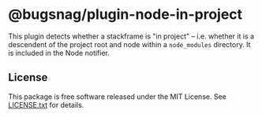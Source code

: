 # @bugsnag/plugin-node-in-project

This plugin detects whether a stackframe is "in project" – i.e. whether it is a descendent of the project root and node within a `node_modules` directory. It is included in the Node notifier.

## License

This package is free software released under the MIT License. See [LICENSE.txt](./LICENSE.txt) for details.
